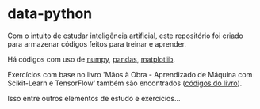 # data-python

Com o intuito de estudar inteligência artificial, este repositório foi criado para armazenar códigos feitos para treinar e aprender. 

Há códigos com uso de [numpy](https://www.youtube.com/watch?v=9JUAPgtkKpI), [pandas](https://www.youtube.com/watch?v=vmEHCJofslg), [matplotlib](https://www.youtube.com/watch?v=3Xc3CA655Y4).

Exercícios com base no livro 'Mãos à Obra - Aprendizado de Máquina com Scikit-Learn e TensorFlow' também são encontrados ([códigos do livro](https://github.com/ageron/handson-ml2)). 

Isso entre outros elementos de estudo e exercícios...
